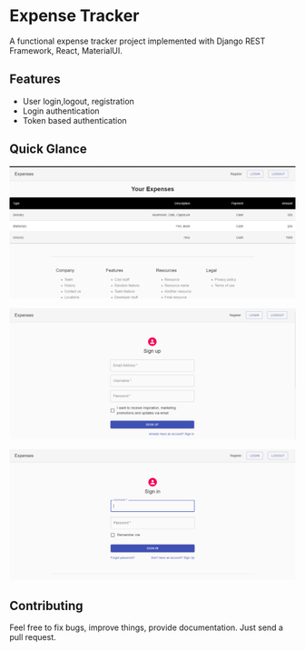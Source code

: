 # Expense Tracker

A functional expense tracker project implemented with Django REST Framework, React, MaterialUI.

## Features

- User login,logout, registration
- Login authentication
- Token based authentication

## Quick Glance

![dashboard](screenshots/expenses.png)

![dashboard](screenshots/register.png)

![dashboard](screenshots/login.png)

## Contributing

Feel free to fix bugs, improve things, provide documentation. Just send a pull request.
